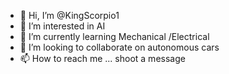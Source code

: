 - 👋 Hi, I’m @KingScorpio1
- 👀 I’m interested in AI
- 🌱 I’m currently learning Mechanical /Electrical 
- 💞️ I’m looking to collaborate on autonomous cars
- 📫 How to reach me ... shoot a message

<!---
KingScorpio1/KingScorpio1 is a ✨ special ✨ repository because its `README.md` (this file) appears on your GitHub profile.
You can click the Preview link to take a look at your changes.
--->
